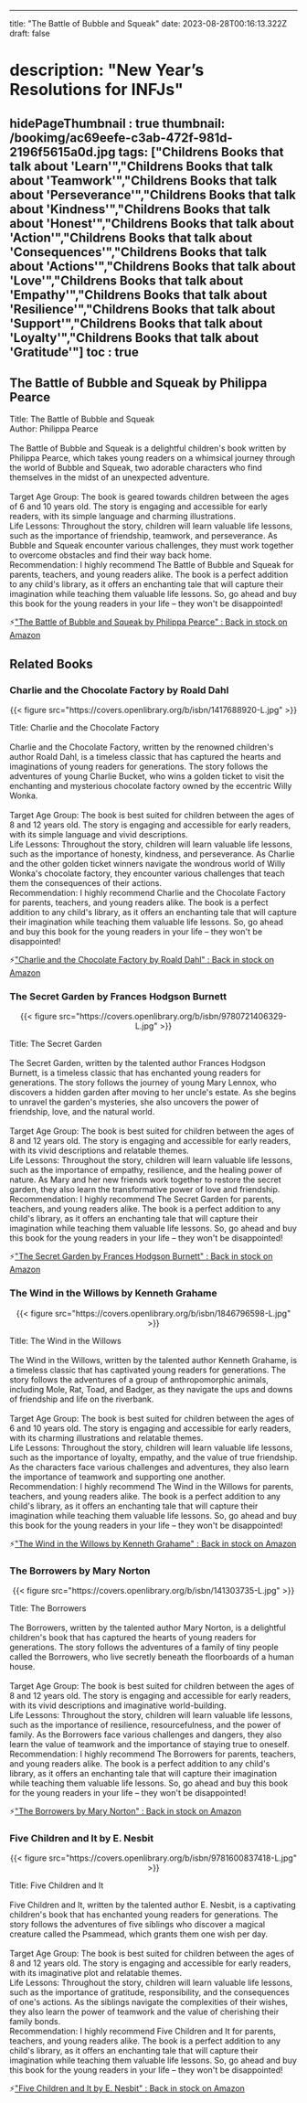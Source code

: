 
---
title: "The Battle of Bubble and Squeak"
date: 2023-08-28T00:16:13.322Z
draft: false
# description: "New Year’s Resolutions for INFJs"
hidePageThumbnail : true
thumbnail: /bookimg/ac69eefe-c3ab-472f-981d-2196f5615a0d.jpg
tags: ["Childrens Books that talk about 'Learn'","Childrens Books that talk about 'Teamwork'","Childrens Books that talk about 'Perseverance'","Childrens Books that talk about 'Kindness'","Childrens Books that talk about 'Honest'","Childrens Books that talk about 'Action'","Childrens Books that talk about 'Consequences'","Childrens Books that talk about 'Actions'","Childrens Books that talk about 'Love'","Childrens Books that talk about 'Empathy'","Childrens Books that talk about 'Resilience'","Childrens Books that talk about 'Support'","Childrens Books that talk about 'Loyalty'","Childrens Books that talk about 'Gratitude'"]
toc : true
---
## The Battle of Bubble and Squeak by Philippa Pearce

Title: The Battle of Bubble and Squeak</br>
Author: Philippa Pearce</br></br>
The Battle of Bubble and Squeak is a delightful children's book written by Philippa Pearce, which takes young readers on a whimsical journey through the world of Bubble and Squeak, two adorable characters who find themselves in the midst of an unexpected adventure.</br></br>
Target Age Group: The book is geared towards children between the ages of 6 and 10 years old. The story is engaging and accessible for early readers, with its simple language and charming illustrations.</br>
Life Lessons: Throughout the story, children will learn valuable life lessons, such as the importance of friendship, teamwork, and perseverance. As Bubble and Squeak encounter various challenges, they must work together to overcome obstacles and find their way back home.</br>
Recommendation: I highly recommend The Battle of Bubble and Squeak for parents, teachers, and young readers alike. The book is a perfect addition to any child's library, as it offers an enchanting tale that will capture their imagination while teaching them valuable life lessons. So, go ahead and buy this book for the young readers in your life – they won't be disappointed!</br>

<p>⚡<a id="aflink" href="https://www.amazon.com/gp/search?ie=UTF8&tag=klayu00-20&linkCode=ur2&linkId=6639bed89a8ad8dd2705e40644eb43d3&camp=1789&creative=9325&index=books&keywords=The Battle of Bubble and Squeak by Philippa Pearce" class="one" target="_blank" title='"The Battle of Bubble and Squeak by Philippa Pearce" : Back in stock on Amazon'>"The Battle of Bubble and Squeak by Philippa Pearce" : Back in stock on Amazon</a></p>

## Related Books
### Charlie and the Chocolate Factory by Roald Dahl
<center>
{{< figure src="https://covers.openlibrary.org/b/isbn/1417688920-L.jpg" >}}
</center>

Title: Charlie and the Chocolate Factory</br></br>
Charlie and the Chocolate Factory, written by the renowned children's author Roald Dahl, is a timeless classic that has captured the hearts and imaginations of young readers for generations. The story follows the adventures of young Charlie Bucket, who wins a golden ticket to visit the enchanting and mysterious chocolate factory owned by the eccentric Willy Wonka.</br></br>
Target Age Group: The book is best suited for children between the ages of 8 and 12 years old. The story is engaging and accessible for early readers, with its simple language and vivid descriptions.</br>
Life Lessons: Throughout the story, children will learn valuable life lessons, such as the importance of honesty, kindness, and perseverance. As Charlie and the other golden ticket winners navigate the wondrous world of Willy Wonka's chocolate factory, they encounter various challenges that teach them the consequences of their actions.</br>
Recommendation: I highly recommend Charlie and the Chocolate Factory for parents, teachers, and young readers alike. The book is a perfect addition to any child's library, as it offers an enchanting tale that will capture their imagination while teaching them valuable life lessons. So, go ahead and buy this book for the young readers in your life – they won't be disappointed!</br>

<p>⚡<a id="aflink" href="https://www.amazon.com/gp/search?ie=UTF8&tag=klayu00-20&linkCode=ur2&linkId=6639bed89a8ad8dd2705e40644eb43d3&camp=1789&creative=9325&index=books&keywords=Charlie and the Chocolate Factory by Roald Dahl" class="one" target="_blank" title='"Charlie and the Chocolate Factory by Roald Dahl" : Back in stock on Amazon'>"Charlie and the Chocolate Factory by Roald Dahl" : Back in stock on Amazon</a></p>

### The Secret Garden by Frances Hodgson Burnett
<center>
{{< figure src="https://covers.openlibrary.org/b/isbn/9780721406329-L.jpg" >}}
</center>

Title: The Secret Garden</br></br>
The Secret Garden, written by the talented author Frances Hodgson Burnett, is a timeless classic that has enchanted young readers for generations. The story follows the journey of young Mary Lennox, who discovers a hidden garden after moving to her uncle's estate. As she begins to unravel the garden's mysteries, she also uncovers the power of friendship, love, and the natural world.</br></br>
Target Age Group: The book is best suited for children between the ages of 8 and 12 years old. The story is engaging and accessible for early readers, with its vivid descriptions and relatable themes.</br>
Life Lessons: Throughout the story, children will learn valuable life lessons, such as the importance of empathy, resilience, and the healing power of nature. As Mary and her new friends work together to restore the secret garden, they also learn the transformative power of love and friendship.</br>
Recommendation: I highly recommend The Secret Garden for parents, teachers, and young readers alike. The book is a perfect addition to any child's library, as it offers an enchanting tale that will capture their imagination while teaching them valuable life lessons. So, go ahead and buy this book for the young readers in your life – they won't be disappointed!</br>

<p>⚡<a id="aflink" href="https://www.amazon.com/gp/search?ie=UTF8&tag=klayu00-20&linkCode=ur2&linkId=6639bed89a8ad8dd2705e40644eb43d3&camp=1789&creative=9325&index=books&keywords=The Secret Garden by Frances Hodgson Burnett" class="one" target="_blank" title='"The Secret Garden by Frances Hodgson Burnett" : Back in stock on Amazon'>"The Secret Garden by Frances Hodgson Burnett" : Back in stock on Amazon</a></p>

### The Wind in the Willows by Kenneth Grahame
<center>
{{< figure src="https://covers.openlibrary.org/b/isbn/1846796598-L.jpg" >}}
</center>

Title: The Wind in the Willows</br></br>
The Wind in the Willows, written by the talented author Kenneth Grahame, is a timeless classic that has captivated young readers for generations. The story follows the adventures of a group of anthropomorphic animals, including Mole, Rat, Toad, and Badger, as they navigate the ups and downs of friendship and life on the riverbank.</br></br>
Target Age Group: The book is best suited for children between the ages of 6 and 10 years old. The story is engaging and accessible for early readers, with its charming illustrations and relatable themes.</br>
Life Lessons: Throughout the story, children will learn valuable life lessons, such as the importance of loyalty, empathy, and the value of true friendship. As the characters face various challenges and adventures, they also learn the importance of teamwork and supporting one another.</br>
Recommendation: I highly recommend The Wind in the Willows for parents, teachers, and young readers alike. The book is a perfect addition to any child's library, as it offers an enchanting tale that will capture their imagination while teaching them valuable life lessons. So, go ahead and buy this book for the young readers in your life – they won't be disappointed!</br>

<p>⚡<a id="aflink" href="https://www.amazon.com/gp/search?ie=UTF8&tag=klayu00-20&linkCode=ur2&linkId=6639bed89a8ad8dd2705e40644eb43d3&camp=1789&creative=9325&index=books&keywords=The Wind in the Willows by Kenneth Grahame" class="one" target="_blank" title='"The Wind in the Willows by Kenneth Grahame" : Back in stock on Amazon'>"The Wind in the Willows by Kenneth Grahame" : Back in stock on Amazon</a></p>

### The Borrowers by Mary Norton
<center>
{{< figure src="https://covers.openlibrary.org/b/isbn/141303735-L.jpg" >}}
</center>

Title: The Borrowers</br></br>
The Borrowers, written by the talented author Mary Norton, is a delightful children's book that has captured the hearts of young readers for generations. The story follows the adventures of a family of tiny people called the Borrowers, who live secretly beneath the floorboards of a human house.</br></br>
Target Age Group: The book is best suited for children between the ages of 8 and 12 years old. The story is engaging and accessible for early readers, with its vivid descriptions and imaginative world-building.</br>
Life Lessons: Throughout the story, children will learn valuable life lessons, such as the importance of resilience, resourcefulness, and the power of family. As the Borrowers face various challenges and dangers, they also learn the value of teamwork and the importance of staying true to oneself.</br>
Recommendation: I highly recommend The Borrowers for parents, teachers, and young readers alike. The book is a perfect addition to any child's library, as it offers an enchanting tale that will capture their imagination while teaching them valuable life lessons. So, go ahead and buy this book for the young readers in your life – they won't be disappointed!</br>

<p>⚡<a id="aflink" href="https://www.amazon.com/gp/search?ie=UTF8&tag=klayu00-20&linkCode=ur2&linkId=6639bed89a8ad8dd2705e40644eb43d3&camp=1789&creative=9325&index=books&keywords=The Borrowers by Mary Norton" class="one" target="_blank" title='"The Borrowers by Mary Norton" : Back in stock on Amazon'>"The Borrowers by Mary Norton" : Back in stock on Amazon</a></p>

### Five Children and It by E. Nesbit
<center>
{{< figure src="https://covers.openlibrary.org/b/isbn/9781600837418-L.jpg" >}}
</center>

Title: Five Children and It</br></br>
Five Children and It, written by the talented author E. Nesbit, is a captivating children's book that has enchanted young readers for generations. The story follows the adventures of five siblings who discover a magical creature called the Psammead, which grants them one wish per day.</br></br>
Target Age Group: The book is best suited for children between the ages of 8 and 12 years old. The story is engaging and accessible for early readers, with its imaginative plot and relatable themes.</br>
Life Lessons: Throughout the story, children will learn valuable life lessons, such as the importance of gratitude, responsibility, and the consequences of one's actions. As the siblings navigate the complexities of their wishes, they also learn the power of teamwork and the value of cherishing their family bonds.</br>
Recommendation: I highly recommend Five Children and It for parents, teachers, and young readers alike. The book is a perfect addition to any child's library, as it offers an enchanting tale that will capture their imagination while teaching them valuable life lessons. So, go ahead and buy this book for the young readers in your life – they won't be disappointed!</br>

<p>⚡<a id="aflink" href="https://www.amazon.com/gp/search?ie=UTF8&tag=klayu00-20&linkCode=ur2&linkId=6639bed89a8ad8dd2705e40644eb43d3&camp=1789&creative=9325&index=books&keywords=Five Children and It by E. Nesbit" class="one" target="_blank" title='"Five Children and It by E. Nesbit" : Back in stock on Amazon'>"Five Children and It by E. Nesbit" : Back in stock on Amazon</a></p>
